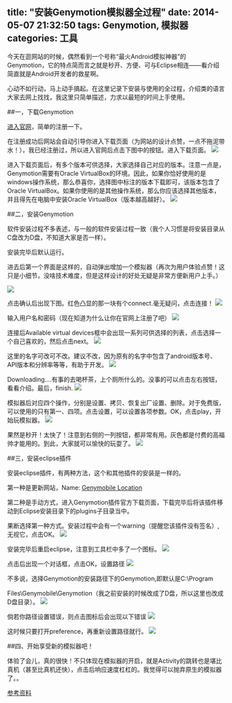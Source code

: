 title: "安装Genymotion模拟器全过程"
date: 2014-05-07 21:32:50
tags: Genymotion, 模拟器
categories: 工具
---
今天在逛网站的时候，偶然看到一个号称“最火Android模拟神器”的Genymotion，它的特点简而言之就是秒开、方便、可与Eclipse相连——看介绍简直就是Android开发者的救星啊。
 
心动不如行动，马上动手搞起。在这里记录下安装与使用的全过程，介绍类的语言大家去网上找找，我这里只简单描述，力求以最短的时间上手使用。
 
##一，下载Genymotion
 
 
[进入官网](https://www.genymotion.com/)，简单的注册一下。
 
在注册成功后网站会自动引导你进入下载页面（为网站的设计点赞，一点不拖泥带水！），我已经注册过，所以进入官网后点击下图中的按钮。进入下载页面。
![](http://zhenghuiy-blog.qiniudn.com/1-1024x519.png)
    
 
    
 
进入下载页面后，有多个版本可供选择，大家选择自己对应的版本。注意一点是，Genymotion需要有Oracle VirtualBox的环境。因此，如果你恰好使用的是windows操作系统，那么恭喜你，选择图中标注的版本下载即可，该版本包含了Oracle VirtualBox。如果你使用的是其他操作系统，那么你应该选择其他版本，并且得先在电脑中安装Oracle VirtualBox（版本越高越好）。
![](http://zhenghuiy-blog.qiniudn.com/2-1024x541.png)   
 


 
##二，安装Genymotion
 
 
软件安装过程不多表述，与一般的软件安装过程一致（我个人习惯是将安装目录从C盘改为D盘，不知道大家是否一样）。
 
安装完毕后默认运行。
 
进去后第一个界面是这样的，自动弹出增加一个模拟器（再次为用户体验点赞！这只是小细节，没啥技术难度，但是这样设计的好处无疑是非常方便新用户上手。）
 
![](http://zhenghuiy-blog.qiniudn.com/3.png)
 
<!--more-->
 
点击确认后出现下图。红色凸显的那一块有个connect.毫无疑问，点击连接！
![](http://zhenghuiy-blog.qiniudn.com/4.png)
 

 
输入用户名和密码（现在知道为什么让你在官网上注册了吧）
![](http://zhenghuiy-blog.qiniudn.com/5.png)    
 
 
连接后Available virtual devices框中会出现一系列可供选择的列表，点击选择一个自己喜欢的，然后点击next。
![](http://zhenghuiy-blog.qiniudn.com/6.png) 
    
 
这里的名字可改可不改。建议不改，因为原有的名字中包含了android版本号、API版本和分辨率等等，有助于开发。
![](http://zhenghuiy-blog.qiniudn.com/7.png)    
 
Downloading….有事的去喝杯茶，上个厕所什么的。没事的可以点击左右按钮，看看介绍。最后，finish.
![](http://zhenghuiy-blog.qiniudn.com/8.png)    
 
模拟器后对应四个操作，分别是设置、拷贝、恢复出厂设置、删除。对于免费版，可以使用的只有第一、四项。点击设置，可以设置各项参数。OK，点击play，开始玩模拟器。
![](http://zhenghuiy-blog.qiniudn.com/9.png)    
 
果然是秒开！太快了！注意到右侧的一列按钮，都非常有用。灰色都是付费的高福帅才能用的。到此，大家就可以愉快的玩耍了。
![](http://zhenghuiy-blog.qiniudn.com/10.png)    
 
 
##三，安装eclipse插件
 
 
安装eclipse插件，有两种方法，这个和其他插件的安装是一样的。
 
第一种是更新网站，Name: [Genymobile Location](http://plugins.genymotion.com/eclipse)
 
第二种是手动方式，进入Genymotion插件官方下载页面，下载完毕后将该插件移动到Eclipse安装目录下的plugins子目录当中。
 
果断选择第一种方式。安装过程中会有一个warning（提醒您该插件没有签名）,无视它，点击OK。
![](http://zhenghuiy-blog.qiniudn.com/11.png)   
 
安装完毕后重启eclipse，注意到工具栏中多了一个图标。
![](http://zhenghuiy-blog.qiniudn.com/12.png)    
 
点击后出现一个对话框，点击OK，设置路径
![](http://zhenghuiy-blog.qiniudn.com/13.png)   
 
 
不多说，选择Genymotion的安装路径下的Genymotion,即默认是C:\Program
 
Files\Genymobile\Genymotion（我之前安装的时候改成了D盘，所以这里也改成D盘目录）。
![](http://zhenghuiy-blog.qiniudn.com/16.png)
    
 
倘若你路径设置错误，则点击图标后会出现以下错误
![](http://zhenghuiy-blog.qiniudn.com/17-1024x431.png)    


这时候只要打开preference，再重新设置路径就行。
![](http://zhenghuiy-blog.qiniudn.com/14.png)    


##四、开始享受新的模拟器吧！
 
    
 
体验了会儿，真的很快！不只体现在模拟器的开启，就是Activity的跳转也是堪比真机（甚至比真机还快），点击后响应速度杠杠的。我觉得可以抛弃原生的模拟器了。。
 
 
[参考资料](http://mobile.51cto.com/android-405002.htm)

